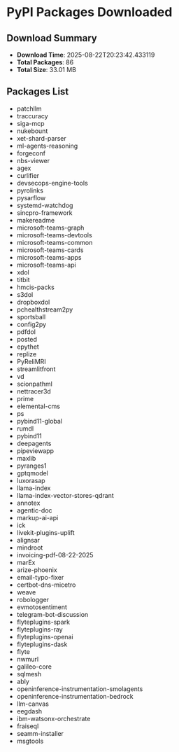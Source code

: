 # PyPI Packages Downloaded

## Download Summary
- **Download Time**: 2025-08-22T20:23:42.433119
- **Total Packages**: 86
- **Total Size**: 33.01 MB

## Packages List
- patchllm
- traccuracy
- siga-mcp
- nukebount
- xet-shard-parser
- ml-agents-reasoning
- forgeconf
- nbs-viewer
- agex
- curlifier
- devsecops-engine-tools
- pyrolinks
- pysarflow
- systemd-watchdog
- sincpro-framework
- makereadme
- microsoft-teams-graph
- microsoft-teams-devtools
- microsoft-teams-common
- microsoft-teams-cards
- microsoft-teams-apps
- microsoft-teams-api
- xdol
- titbit
- hmcis-packs
- s3dol
- dropboxdol
- pchealthstream2py
- sportsball
- config2py
- pdfdol
- posted
- epythet
- replize
- PyReliMRI
- streamlitfront
- vd
- scionpathml
- nettracer3d
- prime
- elemental-cms
- ps
- pybind11-global
- rumdl
- pybind11
- deepagents
- pipeviewapp
- maxlib
- pyranges1
- gptqmodel
- luxorasap
- llama-index
- llama-index-vector-stores-qdrant
- annotex
- agentic-doc
- markup-ai-api
- ick
- livekit-plugins-uplift
- alignsar
- mindroot
- invoicing-pdf-08-22-2025
- marEx
- arize-phoenix
- email-typo-fixer
- certbot-dns-micetro
- weave
- robologger
- evmotosentiment
- telegram-bot-discussion
- flyteplugins-spark
- flyteplugins-ray
- flyteplugins-openai
- flyteplugins-dask
- flyte
- nwmurl
- galileo-core
- sqlmesh
- ably
- openinference-instrumentation-smolagents
- openinference-instrumentation-bedrock
- llm-canvas
- eegdash
- ibm-watsonx-orchestrate
- fraiseql
- seamm-installer
- msgtools
